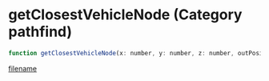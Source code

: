 # getClosestVehicleNode (Category pathfind)

```js
function getClosestVehicleNode(x: number, y: number, z: number, outPosition: vectorPtr, nodeType: int, p5: number, p6: number): Array
```

[filename](getClosestVehicleNode_m.md ':include')